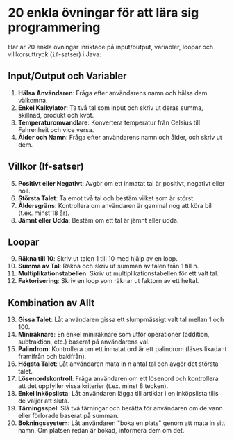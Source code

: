 # 20 enkla övningar för att lära sig programmering

Här är 20 enkla övningar inriktade på input/output, variabler, loopar och villkorsuttryck (`if`-satser) i Java:

## Input/Output och Variabler

1. **Hälsa Användaren**: Fråga efter användarens namn och hälsa dem välkomna.
2. **Enkel Kalkylator**: Ta två tal som input och skriv ut deras summa, skillnad, produkt och kvot.
3. **Temperaturomvandlare**: Konvertera temperatur från Celsius till Fahrenheit och vice versa.
4. **Ålder och Namn**: Fråga efter användarens namn och ålder, och skriv ut dem.

## Villkor (If-satser)

5. **Positivt eller Negativt**: Avgör om ett inmatat tal är positivt, negativt eller noll.
6. **Största Talet**: Ta emot två tal och bestäm vilket som är störst.
7. **Åldersgräns**: Kontrollera om användaren är gammal nog att köra bil (t.ex. minst 18 år).
8. **Jämnt eller Udda**: Bestäm om ett tal är jämnt eller udda.

## Loopar

9. **Räkna till 10**: Skriv ut talen 1 till 10 med hjälp av en loop.
10. **Summa av Tal**: Räkna och skriv ut summan av talen från 1 till n.
11. **Multiplikationstabellen**: Skriv ut multiplikationstabellen för ett valt tal.
12. **Faktorisering**: Skriv en loop som räknar ut faktorn av ett heltal.

## Kombination av Allt

13. **Gissa Talet**: Låt användaren gissa ett slumpmässigt valt tal mellan 1 och 100.
14. **Miniräknare**: En enkel miniräknare som utför operationer (addition, subtraktion, etc.) baserat på användarens val.
15. **Palindrom**: Kontrollera om ett inmatat ord är ett palindrom (läses likadant framifrån och bakifrån).
16. **Högsta Talet**: Låt användaren mata in n antal tal och avgör det största talet.
17. **Lösenordskontroll**: Fråga användaren om ett lösenord och kontrollera att det uppfyller vissa kriterier (t.ex. minst 8 tecken).
18. **Enkel Inköpslista**: Låt användaren lägga till artiklar i en inköpslista tills de väljer att sluta.
19. **Tärningsspel**: Slå två tärningar och berätta för användaren om de vann eller förlorade baserat på summan.
20. **Bokningssystem**: Låt användaren "boka en plats" genom att mata in sitt namn. Om platsen redan är bokad, informera dem om det.
